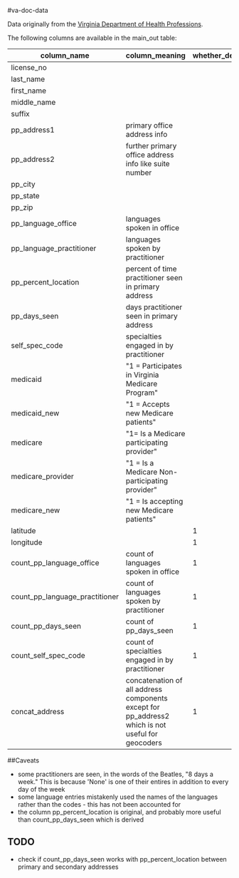 #va-doc-data

Data originally from the [Virginia Department of Health Professions](www.dhp.virginia.gov/downloads/profiledata.asp).

The following columns are available in the main_out table:

column_name|column_meaning|whether_derived
---|---|---
license_no|
last_name|
first_name|
middle_name|
suffix|
pp_address1|primary office address info
pp_address2|further primary office address info like suite number
pp_city|
pp_state|
pp_zip|
pp_language_office|languages spoken in office
pp_language_practitioner|languages spoken by practitioner
pp_percent_location|percent of time practitioner seen in primary address
pp_days_seen|days practitioner seen in primary address
self_spec_code|specialties engaged in by practitioner
medicaid|"1 = Participates in Virginia Medicare Program"
medicaid_new|"1 = Accepts new Medicare patients"
medicare|"1= Is a Medicare participating provider"
medicare_provider|"1 = Is a Medicare Non-participating provider"
medicare_new|"1 = Is accepting new Medicare patients"
latitude||1
longitude||1
count_pp_language_office|count of languages spoken in office|1
count_pp_language_practitioner|count of languages spoken by practitioner|1
count_pp_days_seen|count of pp_days_seen|1
count_self_spec_code|count of specialties engaged in by practitioner|1
concat_address|concatenation of all address components except for pp_address2 which is not useful for geocoders|1

##Caveats

* some practitioners are seen, in the words of the Beatles, "8 days a week."  This is because 'None' is one of their entires in addition to every day of the week
* some language entries mistakenly used the names of the languages rather than the codes - this has not been accounted for
* the column pp_percent_location is original, and probably more useful than count_pp_days_seen which is derived

## TODO

* check if count_pp_days_seen works with pp_percent_location between primary and secondary addresses
